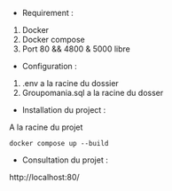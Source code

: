 * Requirement :

1. Docker
2. Docker compose
3. Port 80 && 4800 & 5000 libre

* Configuration :

1. .env a la racine du dossier
2. Groupomania.sql a la racine du dosser

* Installation du project :

A la racine du projet 

```
docker compose up --build
```

* Consultation du projet :

http://localhost:80/
